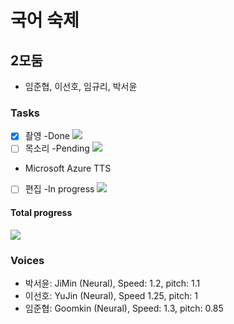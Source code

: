 # 국어 숙제
## 2모둠 
+ 임준협, 이선호, 임규리, 박서윤
### Tasks
- [x] 촬영 -Done ![](https://geps.dev/progress/100)
- [ ] 목소리 -Pending ![](https://geps.dev/progress/10)
+ Microsoft Azure TTS 
- [ ] 편집 -In progress ![](https://geps.dev/progress/34)
#### Total progress
![](https://geps.dev/progress/48)
### Voices
- 박서윤: JiMin (Neural), Speed: 1.2, pitch: 1.1
- 이선호: YuJin (Neural), Speed 1.25, pitch: 1
- 임준협: Goomkin (Neural), Speed: 1.3, pitch: 0.85
